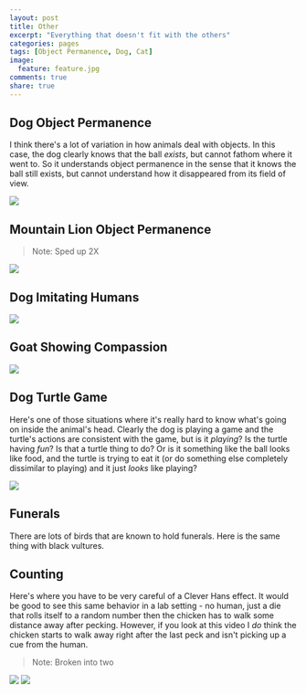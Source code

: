 ```yaml
---
layout: post
title: Other
excerpt: "Everything that doesn't fit with the others"
categories: pages
tags: [Object Permanence, Dog, Cat]
image:
  feature: feature.jpg
comments: true
share: true
---
```





## Dog Object Permanence

I think there's a lot of variation in how animals deal with objects. In this case, the dog clearly knows that the ball *exists*, but cannot fathom where it went to. So it understands object permanence in the sense that it knows the ball still exists, but cannot understand how it disappeared from its field of view.

<img src='https://github.com/jss367/antools/blob/gh-pages-2.3.4/assets/images/other/dog_object_permanence.gif?raw=true' />


## Mountain Lion Object Permanence

> Note: Sped up 2X

<img src='https://github.com/jss367/antools/blob/gh-pages-2.3.4/assets/images/other/mountain_lion_object_permanence.gif?raw=true' />


## Dog Imitating Humans

<img src='https://github.com/jss367/antools/blob/gh-pages-2.3.4/assets/images/other/dog_imitating_humans.gif?raw=true' />


## Goat Showing Compassion

<img src='https://github.com/jss367/antools/blob/gh-pages-2.3.4/assets/images/other/goat_showing_compassion.gif?raw=true' />

## Dog Turtle Game

Here's one of those situations where it's really hard to know what's going on inside the animal's head. Clearly the dog is playing a game and the turtle's actions are consistent with the game, but is it *playing*? Is the turtle having *fun*? Is that a turtle thing to do? Or is it something like the ball looks like food, and the turtle is trying to eat it (or do something else completely dissimilar to playing) and it just *looks* like playing?

<img src='https://github.com/jss367/antools/blob/gh-pages-2.3.4/assets/images/other/dog_turtle_game.gif?raw=true' />


## Funerals

There are lots of birds that are known to hold funerals. Here is the same thing with black vultures.

## Counting

Here's where you have to be very careful of a Clever Hans effect. It would be good to see this same behavior in a lab setting - no human, just a die that rolls itself to a random number then the chicken has to walk some distance away after pecking. However, if you look at this video I *do* think the chicken starts to walk away right after the last peck and isn't picking up a cue from the human.

> Note: Broken into two

<img src='https://github.com/jss367/antools/blob/gh-pages-2.3.4/assets/images/other/chicken_counting_1.gif?raw=true' />

<img src='https://github.com/jss367/antools/blob/gh-pages-2.3.4/assets/images/other/chicken_counting_2.gif?raw=true' />